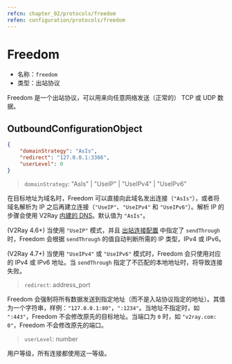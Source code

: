 ```yaml
---
refcn: chapter_02/protocols/freedom
refen: configuration/protocols/freedom
---
```


# Freedom

* 名称：`freedom`
* 类型：出站协议

Freedom 是一个出站协议，可以用来向任意网络发送（正常的） TCP 或 UDP 数据。

## OutboundConfigurationObject

```json
{
    "domainStrategy": "AsIs",
    "redirect": "127.0.0.1:3366",
    "userLevel": 0
}
```

> `domainStrategy`: "AsIs" | "UseIP" | "UseIPv4" | "UseIPv6"

在目标地址为域名时，Freedom 可以直接向此域名发出连接（`"AsIs"`），或者将域名解析为 IP 之后再建立连接（`"UseIP"`、`"UseIPv4"` 和 `"UseIPv6"`）。解析 IP 的步骤会使用 V2Ray [内建的 DNS](../dns.md)。默认值为 `"AsIs"`。

(V2Ray 4.6+) 当使用 `"UseIP"` 模式，并且 [出站连接配置](../overview.md#outboundobject) 中指定了 `sendThrough` 时，Freedom 会根据 `sendThrough` 的值自动判断所需的 IP 类型，IPv4 或 IPv6。

(V2Ray 4.7+) 当使用 `"UseIPv4"` 或 `"UseIPv6"` 模式时，Freedom 会只使用对应的 IPv4 或 IPv6 地址。当 `sendThrough` 指定了不匹配的本地地址时，将导致连接失败。

> `redirect`: address_port

Freedom 会强制将所有数据发送到指定地址（而不是入站协议指定的地址）。其值为一个字符串，样例：`"127.0.0.1:80"`，`":1234"`。当地址不指定时，如 `":443"`，Freedom 不会修改原先的目标地址。当端口为 `0` 时，如 `"v2ray.com: 0"`，Freedom 不会修改原先的端口。

> `userLevel`: number

用户等级，所有连接都使用这一等级。
